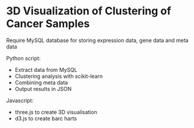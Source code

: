 # 3D Visualization of Clustering of Cancer Samples

Require MySQL database for storing expression data, gene data and meta data

Python script: 
- Extract data from MySQL
- Clustering analysis with scikit-learn
- Combining meta data
- Output results in JSON

Javascript:
- three.js to create 3D visualisation
- d3.js to create barc harts

